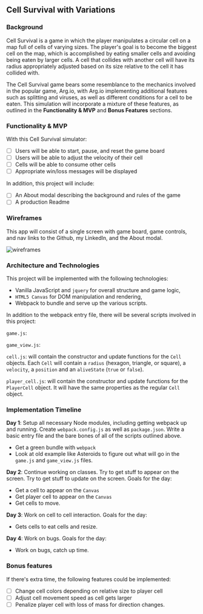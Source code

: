 ## Cell Survival with Variations

### Background

Cell Survival is a game in which the player manipulates a circular cell on a map full of cells of varying sizes. The player's goal is to become the biggest cell on the map,
which is accomplished by eating smaller cells and avoiding being eaten by larger cells. A cell that collides with another cell will have its radius appropriately adjusted
based on its size relative to the cell it has collided with.

The Cell Survival game bears some resemblance to the mechanics involved in the popular game, Arg.io, with Arg.io implementing additional features such as splitting and viruses,
as well as different conditions for a cell to be eaten.  This simulation will incorporate a mixture of these features, as outlined in the **Functionality & MVP** and **Bonus Features** sections.  

### Functionality & MVP  

With this Cell Survival simulator:

- [ ] Users will be able to start, pause, and reset the game board
- [ ] Users will be able to adjust the velocity of their cell
- [ ] Cells will be able to consume other cells
- [ ] Appropriate win/loss messages will be displayed

In addition, this project will include:

- [ ] An About modal describing the background and rules of the game
- [ ] A production Readme

### Wireframes

This app will consist of a single screen with game board, game controls, and nav links to the Github, my LinkedIn,
and the About modal.  

![wireframes](./wireframes/JavaScriptProject.png)

### Architecture and Technologies

This project will be implemented with the following technologies:

- Vanilla JavaScript and `jquery` for overall structure and game logic,
- `HTML5 Canvas` for DOM manipulation and rendering,
- Webpack to bundle and serve up the various scripts.

In addition to the webpack entry file, there will be several scripts involved in this project:

`game.js`:

`game_view.js`:

`cell.js`: will contain the constructor and update functions for the `Cell` objects.  Each `Cell` will contain a `radius` (hexagon, triangle, or square), a `velocity`, a `position`  and an `aliveState` (`true` or `false`).

`player_cell.js`: will contain the constructor and update functions for the `PlayerCell` object.  It will have the same properties as the regular `Cell` object.

### Implementation Timeline

**Day 1**: Setup all necessary Node modules, including getting webpack up and running.  Create `webpack.config.js` as well as `package.json`.  Write a basic entry file and the bare bones of all of the scripts outlined above.

- Get a green bundle with `webpack`
- Look at old example like Asteroids to figure out what will go in the `game.js` and `game_view.js` files.

**Day 2**: Continue working on classes. Try to get stuff to appear on the screen.  Try to get stuff to update on the screen. Goals for the day:

- Get a cell to appear on the `Canvas`
- Get player cell to appear on the `Canvas`
- Get cells to move.

**Day 3**: Work on cell to cell interaction.  Goals for the day:

- Gets cells to eat cells and resize.


**Day 4**: Work on bugs.  Goals for the day:

- Work on bugs, catch up time.


### Bonus features

If there's extra time, the following features could be implemented:

- [ ] Change cell colors depending on relative size to player cell
- [ ] Adjust cell movement speed as cell gets larger
- [ ] Penalize player cell with loss of mass for direction changes.
